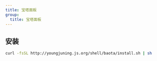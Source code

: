 ```yaml
---
title: 宝塔面板
group:
  title: 宝塔面板
---
```


## 安装

```sh
curl -fsSL http://youngjuning.js.org/shell/baota/install.sh | sh
```
